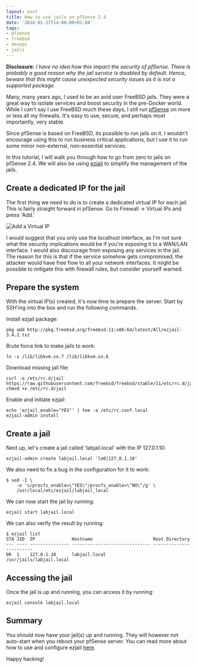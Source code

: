 ```yaml
---
layout: post
title: How to use jails on pfSense 2.4
date: '2018-01-27T14:00:00+01:00'
tags:
- pfsense
- freebsd
- devops
- jails
---
```


**Disclosure:** *I have no idea how this impact the security of pfSense. There is probably a good reason why the jail service is disabled by default. Hence, beware that this might cause unexpected security issues as it is not a supported package.*

Many, many years ago, I used to be an avid user FreeBSD jails. They were a great way to isolate services and boost security in the pre-Docker world. While I can't say I use FreeBSD much these days, I still run [pfSense](https://www.pfsense.org/) on more or less all my firewalls. It's easy to use, secure, and perhaps most importantly, very stable.

Since pfSense is based on FreeBSD, its possible to run jails on it. I wouldn't encourage using this to run business critical applications, but I use it to run some minor non-external, non-essential services.

In this tutorial, I will walk you through how to go from zero to jails on pfSense 2.4. We will also be using [ezjail](https://erdgeist.org/arts/software/ezjail) to simplify the management of the jails.

## Create a dedicated IP for the jail

The first thing we need to do is to create a dedicated virtual IP for each jail. This is fairly straight forward in pfSense. Go to Firewall -> Virtual IPs and press 'Add.'

![Add a Virtual IP](/assets/pfsense_virtual_ip.png)

I would suggest that you only use the localhost interface, as I'm not sure what the security implications would be if you're exposing it to a WAN/LAN interface. I would also discourage from exposing any services in the jail. The reason for this is that if the service somehow gets compromised, the attacker would have free flow to all your network interfaces. It might be possible to mitigate this with firewall rules, but consider yourself warned.

## Prepare the system

With the virtual IP(s) created, it's now time to prepare the server. Start by SSH'ing into the box and run the following commands.

Install ezjail package:

```
pkg add http://pkg.freebsd.org/freebsd:11:x86:64/latest/All/ezjail-3.4.2.txz
```

Brute force link to make jails to work:

```
ln -s /lib/libkvm.so.7 /lib/libkvm.so.6
```

Download missing jail file:

```
curl -o /etc/rc.d/jail https://raw.githubusercontent.com/freebsd/freebsd/stable/11/etc/rc.d/jail
chmod +x /etc/rc.d/jail
```

Enable and initiate ezjail:

```
echo 'ezjail_enable="YES"' | tee -a /etc/rc.conf.local
ezjail-admin install
```

## Create a jail

Next up, let's create a jail called 'labjail.local' with the IP 127.0.1.10:

```
ezjail-admin create labjail.local 'lo0|127.0.1.10'
```

We also need to fix a bug in the configuration for it to work:

```
$ sed -I \
    -e 's/procfs_enable=\"YES\"/procfs_enable=\"NO\"/g' \
    /usr/local/etc/ezjail/labjail_local
```

We can now start the jail by running:

```
ezjail start labjail.local
```

We can also verify the result by running:

```
$ ezjail list
STA JID  IP              Hostname                       Root Directory
--- ---- --------------- ------------------------------ ------------------------
DR  1    127.0.1.10      labjail.local                  /usr/jails/labjail.local
```

## Accessing the jail

Once the jail is up and running, you can access it by running:

```
ezjail console labjail.local
```

## Summary

You should now have your jail(s) up and running. They will however not auto-start when you reboot your pfSense server. You can read more about how to use and configure ezjail [here](https://erdgeist.org/arts/software/ezjail/).

Happy hacking!

